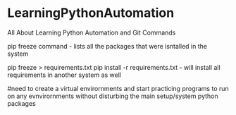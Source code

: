 # LearningPythonAutomation

All About Learning Python Automation and Git Commands


pip freeze command - lists all the packages that were isntalled in the system

pip freeze > requirements.txt
pip install -r requirements.txt - will install all requirements in another system as well

#need to create a virtual envirornments and start practicing programs to run on any evnvirornments without disturbing the main setup/system python packages


